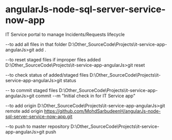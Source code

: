 # angularJs-node-sql-server-service-now-app
IT Service portal to manage Incidents/Requests lifecycle

--to add all files in that folder
D:\Other_SourceCode\Projects\it-service-app-angularJs>git add . 

--to reset staged files if improper files added
D:\Other_SourceCode\Projects\it-service-app-angularJs>git reset 

--to check status of added/staged files
D:\Other_SourceCode\Projects\it-service-app-angularJs>git status 

-- to commit staged files
D:\Other_SourceCode\Projects\it-service-app-angularJs>git commit --m "Initial check in for IT Service app" 

--to add origin
D:\Other_SourceCode\Projects\it-service-app-angularJs>git remote add origin https://github.com/MohdSarbudeenH/angularJs-node-sql-server-service-now-app.git

--to push to master repository
D:\Other_SourceCode\Projects\it-service-app-angularJs>git push  
